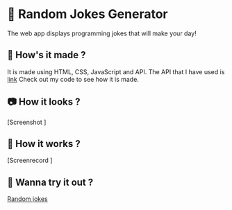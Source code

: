 # 🙌 Random Jokes Generator
The web app displays programming jokes that will make your day!

## 🎨 How's it made ?
It is made using HTML, CSS, JavaScript and API. 
The API that I have used is [link](https://sv443.net/jokeapi/v2/)
Check out my code to see how it is made.

## 📷 How it looks ?
[Screenshot ]

## 🎥 How it works ?
[Screenrecord ]

## 👀 Wanna try it out ?
[Random jokes](https://anjalib1.github.io/Programming-Jokes/)
